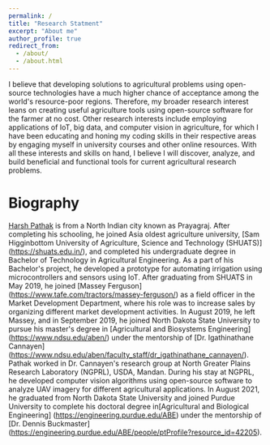 ```yaml
---
permalink: /
title: "Research Statment"
excerpt: "About me"
author_profile: true
redirect_from: 
  - /about/
  - /about.html
---
```


I believe that developing solutions to agricultural problems using open-source technologies have a much higher chance of acceptance among the world's resource-poor regions. Therefore, my broader research interest leans on creating useful agriculture tools using open-source software for the farmer at no cost. Other research interests include employing applications of IoT, big data, and computer vision in agriculture, for which I have been educating and honing my coding skills in their respective areas by engaging myself in university courses and other online resources. With all these interests and skills on hand, I believe I will discover, analyze, and build beneficial and functional tools for current agricultural research problems.

Biography
======
[Harsh Pathak](https://engineering.purdue.edu/ABE/people/ptProfile?resource_id=257378) is from a North Indian city known as Prayagraj. After completing his schooling, he joined Asia oldest agriculture university, [Sam Higginbottom University of Agriculture, Science and Technology (SHUATS)] (https://shuats.edu.in/), and completed his undergraduate degree in Bachelor of Technology in Agricultural Engineering.  As a part of his Bachelor's project, he developed a prototype for automating irrigation using microcontrollers and sensors using IoT. After graduating from SHUATS in May 2019, he joined [Massey Ferguson] (https://www.tafe.com/tractors/massey-ferguson/) as a field officer in the Market Development Department, where his role was to increase sales by organizing different market development activities. In August 2019, he left Massey, and in September 2019, he joined North Dakota State University to pursue his master's degree in [Agricultural and Biosystems Engineering] (https://www.ndsu.edu/aben/) under the mentorship of [Dr. Igathinathane Cannayen] (https://www.ndsu.edu/aben/faculty_staff/dr_igathinathane_cannayen/). Pathak worked in Dr. Cannayen's research group at North Greater Plains Research Laboratory (NGPRL), USDA, Mandan. During his stay at NGPRL, he developed computer vision algorithms using open-source software to analyze UAV imagery for different agricultural applications. In August 2021, he graduated from North Dakota State University and joined Purdue University to complete his doctoral degree in[Agricultural and Biological Engineering] (https://engineering.purdue.edu/ABE) under the mentorship of [Dr. Dennis Buckmaster] (https://engineering.purdue.edu/ABE/people/ptProfile?resource_id=42205).
